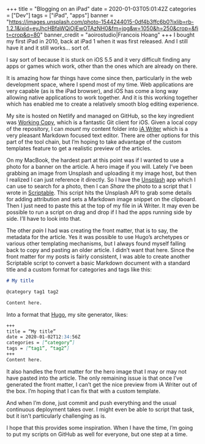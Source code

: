 +++
title = "Blogging on an iPad"
date = 2020-01-03T05:01:42Z
categories = ["Dev"]
tags = ["iPad", "apps"]
banner = "https://images.unsplash.com/photo-1544244015-0df4b3ffc6b0?ixlib=rb-1.2.1&ixid=eyJhcHBfaWQiOjEwOTAzNH0&fm=jpg&w=1050&h=250&crop=&fit=crop&q=80"
banner_credit = "aoirostudio|Francois Hoang"
+++
I bought my first iPad in 2010, back at iPad 1 when it was first released. And I still have it and it still works... sort of.

I say sort of because it is stuck on iOS 5.5 and it very difficult finding any apps or games which work, other than the ones which are already on there.

It is amazing how far things have come since then, particularly in the web development space, where I spend most of my time. Web applications are very capable (as is the iPad browser), and iOS has come a long way allowing native applications to work together. And it is this working together which has enabled me to create a relatively smooth blog editing experience.

My site is hosted on Netlify and managed on GitHub, so the key ingredient was [Working Copy][wc], which is a fantastic Git client for iOS. Given a local copy of the repository, I can *mount* my content folder into [iA Writer][ia] which is a very pleasant Markdown focused text editor. There are other options for this part of the tool chain, but I’m hoping to take advantage of the custom templates feature to get a realistic preview of the articles.

On my MacBook, the hardest part at this point was if I wanted to use a photo for a banner on the article. A hero image if you will. Lately I’ve been grabbing an image from Unsplash and uploading it my image host, but then I realized I can just reference it directly. So I have the [Unsplash][us] app which I can use to search for a photo, then I can *Share* the photo to a script that I wrote in [Scriptable][sc]. This script hits the Unsplash API to grab some details for adding attribution and sets a Markdown image snippet on the clipboard. Then I just need to paste this at the top of my file in iA Writer. It may even be possible to run a script on drag and drop if I had the apps running side by side. I’ll have to look into that.

The other *pain* I had was creating the front matter, that is to say, the metadata for the article. Yes it was possible to use Hugo’s archetypes or various other templating mechanisms, but I always found myself falling back to copy and pasting an older article. I didn’t want that here. Since the front matter for my posts is fairly consistent, I was able to create another Scriptable script to convert a basic Markdown document with a standard title and a custom format for categories and tags like this:

```md
# My title

@category tag1 tag2

Content here.
```

Into a format that [Hugo][hu], my site generator, likes:

```md
+++
title = “My title”
date = 2020-01-02T12:34:56Z
categories = [“category”]
tags = [“tag1”, “tag2”]
+++
Content here.
```

It also handles the front matter for the hero image that I may or may not have pasted into the article. The only remaining issue is that once I’ve generated the front matter, I can’t get the nice preview from iA Writer out of the box. I’m hoping that I can fix that with a custom template.

And when I’m done, just commit and push everything and the usual continuous deployment takes over. I might even be able to script that task, but it isn’t particularly challenging as is.

I hope that this provides some inspiration. When I have the time, I’m going to put my scripts on GitHub as well for everyone, but one step at a time.

[wc]: https://apps.apple.com/us/app/working-copy-git-client/id896694807
[ia]: https://apps.apple.com/us/app/ia-writer/id775737172
[us]: https://apps.apple.com/us/app/unsplash/id1290631746
[sc]: https://apps.apple.com/us/app/scriptable/id1405459188
[hu]: https://gohugo.io/